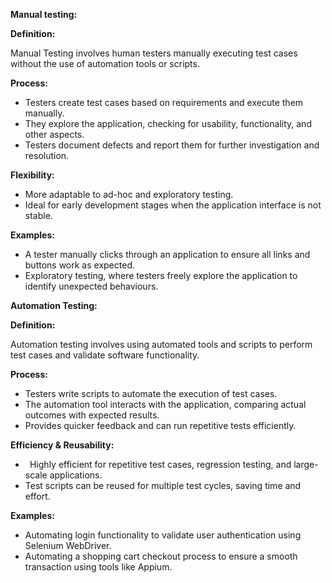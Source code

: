 ﻿**Manual testing:**

**Definition:** 

Manual Testing involves human testers manually executing test cases without the use of automation tools or scripts.

**Process:**

- Testers create test cases based on requirements and execute them manually.
- They explore the application, checking for usability, functionality, and other aspects.
- Testers document defects and report them for further investigation and resolution.

**Flexibility:**

- More adaptable to ad-hoc and exploratory testing.
- Ideal for early development stages when the application interface is not stable.

**Examples:**

- A tester manually clicks through an application to ensure all links and buttons work as expected.
- Exploratory testing, where testers freely explore the application to identify unexpected behaviours.

**Automation Testing:**

**Definition:**

Automation testing involves using automated tools and scripts to perform test cases and validate software functionality.

**Process:**

- Testers write scripts to automate the execution of test cases.
- The automation tool interacts with the application, comparing actual outcomes with expected results.
- Provides quicker feedback and can run repetitive tests efficiently.

**Efficiency & Reusability:**

- ` `Highly efficient for repetitive test cases, regression testing, and large-scale applications.
- Test scripts can be reused for multiple test cycles, saving time and effort.

**Examples:**

- Automating login functionality to validate user authentication using Selenium WebDriver.
- Automating a shopping cart checkout process to ensure a smooth transaction using tools like Appium.

